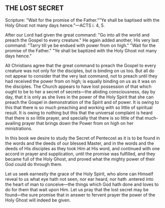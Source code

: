 ## THE LOST SECRET ##

Scripture: "Wait for the promise of the Father.""Ye shall be baptised with the Holy Ghost not many days hence."—ACTS i. 4, 5.



After our Lord had given the great command: "Go into all the world and preach the Gospel to every creature." He again added another, His very last command: "Tarry till ye be endued with power from on high." "Wait for the promise of the Father." "Ye shall be baptized with the Holy Ghost not many days hence."



All Christians agree that the great command to preach the Gospel to every creature was not only for the disciples, but is binding on us too. But all do not appear to consider that the very last command, not to preach until they had received the power from on high; is equally binding on us as it was on the disciples. The Church appears to have lost possession of that which ought to be to her a secret of secrets—the abiding consciousness, day by day, that it is only as she lives in the power of the Holy Spirit that she can preach the Gospel in demonstration of the Spirit and of power. It is owing to this that there is so much preaching and working with so little of spiritual result. It is owing to nothing but this that the universal complaint is heard that there is so little prayer, and specially that there is so little of that much-availing prayer that brings down the Power from on high on her ministrations.

In this book we desire to study the Secret of Pentecost as it is to be found in the words and the deeds of our blessed Master, and in the words and the deeds of His disciples as they took Him at His word, and continued with one accord in prayer and supplication, until the promise was fulfilled, and they became full of the Holy Ghost, and proved what the mighty power of their God could do through them.



Let us seek earnestly the grace of the Holy Spirit, who alone can Himself reveal to us what eye hath not seen, nor ear heard, nor hath .entered into the heart of man to conceive—the things which God hath done and loves to do for them that wait upon Him. Let us pray that the lost secret may be found—the sure promise that in answer to fervent prayer the power of the Holy Ghost will indeed be given.

